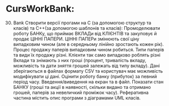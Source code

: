 # CursWorkBank:
30. Bank
Створити версії прогами на С (за допомогою структур та класів) та С++(за
допомогою шаблонів та класів):
Промоделювати роботу БАНКу, що приймає ВКЛАДи від КЛІЄНТІВ та
закуповує й продає ЦІННІ ПАПЕРИ. ЦІННІ ПАПЕРи змінюють свої ціну
випадковим чином (але в середньому лінійно зростають кожен рік).
Процес продажу паперів випадковим чином робиться. Типи паперів та
види їх продажу різні. Клієнти так само випадково роблять різні Вклади та
знімають з них гроші (процент, тривалість вкладу, можливість та дати
зняття грошей залежать від типу вкладу). Дані зберігаються в файлах
формату CSV та користувач має можливість модифікувати ці дані.
Оцінити роботу банку (прибуток) за певний період часу.
Введення/виведення на екран та в файл. Показати стан БАНКУ (гроші та
акції в наявності, скільки видано та отримано грошей, паперів за
невеличкий проміжок часу).
Реферативна частина містить опис програми з діаграмами UML класів.
